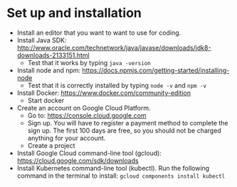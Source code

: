 # Set up and installation

- Install an editor that you want to want to use for coding. 
- Install Java SDK: http://www.oracle.com/technetwork/java/javase/downloads/jdk8-downloads-2133151.html
  - Test that it works by typing `java -version`
- Install node and npm: https://docs.npmjs.com/getting-started/installing-node
  - Test that it is correctly installed by typing `node -v` and `npm -v` 
- Install Docker: https://www.docker.com/community-edition
  - Start docker
- Create an account on Google Cloud Platform. 
  - Go to: https://console.cloud.google.com 
  - Sign up. You will have to register a payment method to complete the sign up. The first 100 days are free, so you should not be charged anything for your account.
  - Create a project
- Install Google Cloud command-line tool (gcloud): https://cloud.google.com/sdk/downloads
- Install Kubernetes command-line tool (kubectl). Run the following command in the terminal to install: `gcloud components install kubectl`
